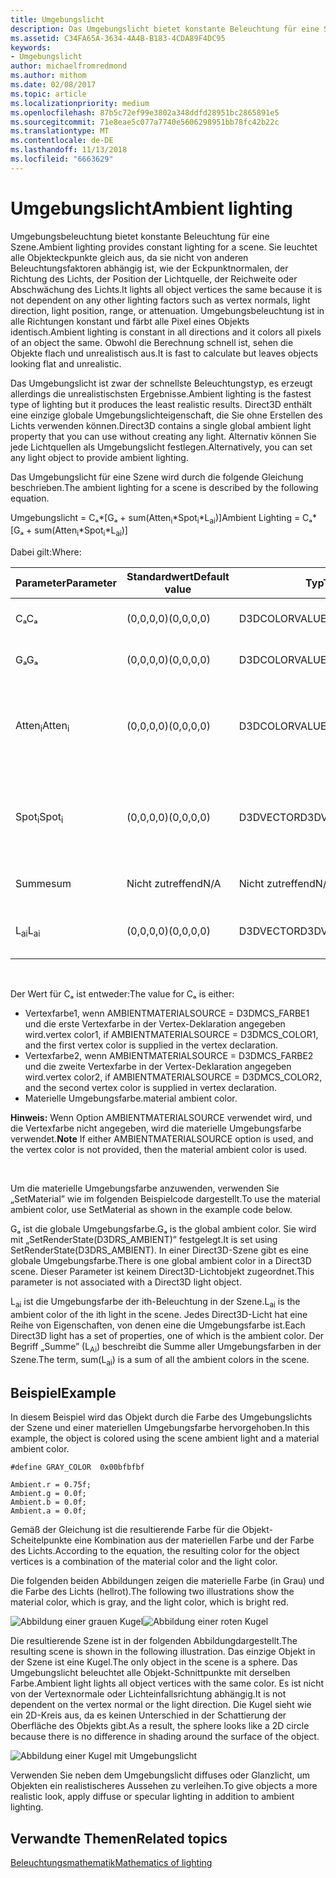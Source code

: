 ```yaml
---
title: Umgebungslicht
description: Das Umgebungslicht bietet konstante Beleuchtung für eine Szene.
ms.assetid: C34FA65A-3634-4A4B-B183-4CDA89F4DC95
keywords:
- Umgebungslicht
author: michaelfromredmond
ms.author: mithom
ms.date: 02/08/2017
ms.topic: article
ms.localizationpriority: medium
ms.openlocfilehash: 87b5c72ef99e3802a348ddfd28951bc2865891e5
ms.sourcegitcommit: 71e8eae5c077a7740e5606298951bb78fc42b22c
ms.translationtype: MT
ms.contentlocale: de-DE
ms.lasthandoff: 11/13/2018
ms.locfileid: "6663629"
---
```

# <a name="ambient-lighting"></a><span data-ttu-id="dd9fc-104">Umgebungslicht</span><span class="sxs-lookup"><span data-stu-id="dd9fc-104">Ambient lighting</span></span>


<span data-ttu-id="dd9fc-105">Umgebungsbeleuchtung bietet konstante Beleuchtung für eine Szene.</span><span class="sxs-lookup"><span data-stu-id="dd9fc-105">Ambient lighting provides constant lighting for a scene.</span></span> <span data-ttu-id="dd9fc-106">Sie leuchtet alle Objekteckpunkte gleich aus, da sie nicht von anderen Beleuchtungsfaktoren abhängig ist, wie der Eckpunktnormalen, der Richtung des Lichts, der Position der Lichtquelle, der Reichweite oder Abschwächung des Lichts.</span><span class="sxs-lookup"><span data-stu-id="dd9fc-106">It lights all object vertices the same because it is not dependent on any other lighting factors such as vertex normals, light direction, light position, range, or attenuation.</span></span> <span data-ttu-id="dd9fc-107">Umgebungsbeleuchtung ist in alle Richtungen konstant und färbt alle Pixel eines Objekts identisch.</span><span class="sxs-lookup"><span data-stu-id="dd9fc-107">Ambient lighting is constant in all directions and it colors all pixels of an object the same.</span></span> <span data-ttu-id="dd9fc-108">Obwohl die Berechnung schnell ist, sehen die Objekte flach und unrealistisch aus.</span><span class="sxs-lookup"><span data-stu-id="dd9fc-108">It is fast to calculate but leaves objects looking flat and unrealistic.</span></span>

<span data-ttu-id="dd9fc-109">Das Umgebungslicht ist zwar der schnellste Beleuchtungstyp, es erzeugt allerdings die unrealistischsten Ergebnisse.</span><span class="sxs-lookup"><span data-stu-id="dd9fc-109">Ambient lighting is the fastest type of lighting but it produces the least realistic results.</span></span> <span data-ttu-id="dd9fc-110">Direct3D enthält eine einzige globale Umgebungslichteigenschaft, die Sie ohne Erstellen des Lichts verwenden können.</span><span class="sxs-lookup"><span data-stu-id="dd9fc-110">Direct3D contains a single global ambient light property that you can use without creating any light.</span></span> <span data-ttu-id="dd9fc-111">Alternativ können Sie jede Lichtquellen als Umgebungslicht festlegen.</span><span class="sxs-lookup"><span data-stu-id="dd9fc-111">Alternatively, you can set any light object to provide ambient lighting.</span></span>

<span data-ttu-id="dd9fc-112">Das Umgebungslicht für eine Szene wird durch die folgende Gleichung beschrieben.</span><span class="sxs-lookup"><span data-stu-id="dd9fc-112">The ambient lighting for a scene is described by the following equation.</span></span>

<span data-ttu-id="dd9fc-113">Umgebungslicht = Cₐ\*\[Gₐ + sum(Atten<sub>i</sub>\*Spot<sub>i</sub>\*L<sub>ai</sub>)\]</span><span class="sxs-lookup"><span data-stu-id="dd9fc-113">Ambient Lighting = Cₐ\*\[Gₐ + sum(Atten<sub>i</sub>\*Spot<sub>i</sub>\*L<sub>ai</sub>)\]</span></span>

<span data-ttu-id="dd9fc-114">Dabei gilt:</span><span class="sxs-lookup"><span data-stu-id="dd9fc-114">Where:</span></span>

| <span data-ttu-id="dd9fc-115">Parameter</span><span class="sxs-lookup"><span data-stu-id="dd9fc-115">Parameter</span></span>         | <span data-ttu-id="dd9fc-116">Standardwert</span><span class="sxs-lookup"><span data-stu-id="dd9fc-116">Default value</span></span> | <span data-ttu-id="dd9fc-117">Typ</span><span class="sxs-lookup"><span data-stu-id="dd9fc-117">Type</span></span>          | <span data-ttu-id="dd9fc-118">Beschreibung</span><span class="sxs-lookup"><span data-stu-id="dd9fc-118">Description</span></span>                                                                                                       |
|-------------------|---------------|---------------|-------------------------------------------------------------------------------------------------------------------|
| <span data-ttu-id="dd9fc-119">Cₐ</span><span class="sxs-lookup"><span data-stu-id="dd9fc-119">Cₐ</span></span>                | <span data-ttu-id="dd9fc-120">(0,0,0,0)</span><span class="sxs-lookup"><span data-stu-id="dd9fc-120">(0,0,0,0)</span></span>     | <span data-ttu-id="dd9fc-121">D3DCOLORVALUE</span><span class="sxs-lookup"><span data-stu-id="dd9fc-121">D3DCOLORVALUE</span></span> | <span data-ttu-id="dd9fc-122">Materielle Umgebungsfarbe</span><span class="sxs-lookup"><span data-stu-id="dd9fc-122">Material ambient color</span></span>                                                                                            |
| <span data-ttu-id="dd9fc-123">Gₐ</span><span class="sxs-lookup"><span data-stu-id="dd9fc-123">Gₐ</span></span>                | <span data-ttu-id="dd9fc-124">(0,0,0,0)</span><span class="sxs-lookup"><span data-stu-id="dd9fc-124">(0,0,0,0)</span></span>     | <span data-ttu-id="dd9fc-125">D3DCOLORVALUE</span><span class="sxs-lookup"><span data-stu-id="dd9fc-125">D3DCOLORVALUE</span></span> | <span data-ttu-id="dd9fc-126">Globale Umgebungsfarbe</span><span class="sxs-lookup"><span data-stu-id="dd9fc-126">Global ambient color</span></span>                                                                                              |
| <span data-ttu-id="dd9fc-127">Atten<sub>i</sub></span><span class="sxs-lookup"><span data-stu-id="dd9fc-127">Atten<sub>i</sub></span></span> | <span data-ttu-id="dd9fc-128">(0,0,0,0)</span><span class="sxs-lookup"><span data-stu-id="dd9fc-128">(0,0,0,0)</span></span>     | <span data-ttu-id="dd9fc-129">D3DCOLORVALUE</span><span class="sxs-lookup"><span data-stu-id="dd9fc-129">D3DCOLORVALUE</span></span> | <span data-ttu-id="dd9fc-130">Dämpfung der ith-Beleuchtung.</span><span class="sxs-lookup"><span data-stu-id="dd9fc-130">Light attenuation of the ith light.</span></span> <span data-ttu-id="dd9fc-131">Unter [Dämpfungs- und Spotlight-Faktor](attenuation-and-spotlight-factor.md).</span><span class="sxs-lookup"><span data-stu-id="dd9fc-131">See [Attenuation and spotlight factor](attenuation-and-spotlight-factor.md).</span></span> |
| <span data-ttu-id="dd9fc-132">Spot<sub>i</sub></span><span class="sxs-lookup"><span data-stu-id="dd9fc-132">Spot<sub>i</sub></span></span>  | <span data-ttu-id="dd9fc-133">(0,0,0,0)</span><span class="sxs-lookup"><span data-stu-id="dd9fc-133">(0,0,0,0)</span></span>     | <span data-ttu-id="dd9fc-134">D3DVECTOR</span><span class="sxs-lookup"><span data-stu-id="dd9fc-134">D3DVECTOR</span></span>     | <span data-ttu-id="dd9fc-135">Spotlight-Faktor der ith-Beleuchtung.</span><span class="sxs-lookup"><span data-stu-id="dd9fc-135">Spotlight factor of the ith light.</span></span> <span data-ttu-id="dd9fc-136">Unter [Dämpfungs- und Spotlight-Faktor](attenuation-and-spotlight-factor.md).</span><span class="sxs-lookup"><span data-stu-id="dd9fc-136">See [Attenuation and spotlight factor](attenuation-and-spotlight-factor.md).</span></span>  |
| <span data-ttu-id="dd9fc-137">Summe</span><span class="sxs-lookup"><span data-stu-id="dd9fc-137">sum</span></span>               | <span data-ttu-id="dd9fc-138">Nicht zutreffend</span><span class="sxs-lookup"><span data-stu-id="dd9fc-138">N/A</span></span>           | <span data-ttu-id="dd9fc-139">Nicht zutreffend</span><span class="sxs-lookup"><span data-stu-id="dd9fc-139">N/A</span></span>           | <span data-ttu-id="dd9fc-140">Summe des Umgebungslichts</span><span class="sxs-lookup"><span data-stu-id="dd9fc-140">Sum of the ambient light</span></span>                                                                                          |
| <span data-ttu-id="dd9fc-141">L<sub>ai</sub></span><span class="sxs-lookup"><span data-stu-id="dd9fc-141">L<sub>ai</sub></span></span>    | <span data-ttu-id="dd9fc-142">(0,0,0,0)</span><span class="sxs-lookup"><span data-stu-id="dd9fc-142">(0,0,0,0)</span></span>     | <span data-ttu-id="dd9fc-143">D3DVECTOR</span><span class="sxs-lookup"><span data-stu-id="dd9fc-143">D3DVECTOR</span></span>     | <span data-ttu-id="dd9fc-144">Helle Umgebungsfarbe der ith-Beleuchtung</span><span class="sxs-lookup"><span data-stu-id="dd9fc-144">Light ambient color of the ith light</span></span>                                                                              |

 

<span data-ttu-id="dd9fc-145">Der Wert für Cₐ ist entweder:</span><span class="sxs-lookup"><span data-stu-id="dd9fc-145">The value for Cₐ is either:</span></span>

-   <span data-ttu-id="dd9fc-146">Vertexfarbe1, wenn AMBIENTMATERIALSOURCE = D3DMCS\_FARBE1 und die erste Vertexfarbe in der Vertex-Deklaration angegeben wird.</span><span class="sxs-lookup"><span data-stu-id="dd9fc-146">vertex color1, if AMBIENTMATERIALSOURCE = D3DMCS\_COLOR1, and the first vertex color is supplied in the vertex declaration.</span></span>
-   <span data-ttu-id="dd9fc-147">Vertexfarbe2, wenn AMBIENTMATERIALSOURCE = D3DMCS\_FARBE2 und die zweite Vertexfarbe in der Vertex-Deklaration angegeben wird.</span><span class="sxs-lookup"><span data-stu-id="dd9fc-147">vertex color2, if AMBIENTMATERIALSOURCE = D3DMCS\_COLOR2, and the second vertex color is supplied in vertex declaration.</span></span>
-   <span data-ttu-id="dd9fc-148">Materielle Umgebungsfarbe.</span><span class="sxs-lookup"><span data-stu-id="dd9fc-148">material ambient color.</span></span>

<span data-ttu-id="dd9fc-149">**Hinweis:**  Wenn Option AMBIENTMATERIALSOURCE verwendet wird, und die Vertexfarbe nicht angegeben, wird die materielle Umgebungsfarbe verwendet.</span><span class="sxs-lookup"><span data-stu-id="dd9fc-149">**Note** If either AMBIENTMATERIALSOURCE option is used, and the vertex color is not provided, then the material ambient color is used.</span></span>

 

<span data-ttu-id="dd9fc-150">Um die materielle Umgebungsfarbe anzuwenden, verwenden Sie „SetMaterial” wie im folgenden Beispielcode dargestellt.</span><span class="sxs-lookup"><span data-stu-id="dd9fc-150">To use the material ambient color, use SetMaterial as shown in the example code below.</span></span>

<span data-ttu-id="dd9fc-151">Gₐ ist die globale Umgebungsfarbe.</span><span class="sxs-lookup"><span data-stu-id="dd9fc-151">Gₐ is the global ambient color.</span></span> <span data-ttu-id="dd9fc-152">Sie wird mit „SetRenderState(D3DRS\_AMBIENT)” festgelegt.</span><span class="sxs-lookup"><span data-stu-id="dd9fc-152">It is set using SetRenderState(D3DRS\_AMBIENT).</span></span> <span data-ttu-id="dd9fc-153">In einer Direct3D-Szene gibt es eine globale Umgebungsfarbe.</span><span class="sxs-lookup"><span data-stu-id="dd9fc-153">There is one global ambient color in a Direct3D scene.</span></span> <span data-ttu-id="dd9fc-154">Dieser Parameter ist keinem Direct3D-Lichtobjekt zugeordnet.</span><span class="sxs-lookup"><span data-stu-id="dd9fc-154">This parameter is not associated with a Direct3D light object.</span></span>

<span data-ttu-id="dd9fc-155">L<sub>ai</sub> ist die Umgebungsfarbe der ith-Beleuchtung in der Szene.</span><span class="sxs-lookup"><span data-stu-id="dd9fc-155">L<sub>ai</sub> is the ambient color of the ith light in the scene.</span></span> <span data-ttu-id="dd9fc-156">Jedes Direct3D-Licht hat eine Reihe von Eigenschaften, von denen eine die Umgebungsfarbe ist.</span><span class="sxs-lookup"><span data-stu-id="dd9fc-156">Each Direct3D light has a set of properties, one of which is the ambient color.</span></span> <span data-ttu-id="dd9fc-157">Der Begriff „Summe” (L<sub>Ai</sub>) beschreibt die Summe aller Umgebungsfarben in der Szene.</span><span class="sxs-lookup"><span data-stu-id="dd9fc-157">The term, sum(L<sub>ai</sub>) is a sum of all the ambient colors in the scene.</span></span>

## <a name="span-idexamplespanspan-idexamplespanspan-idexamplespanexample"></a><span data-ttu-id="dd9fc-158"><span id="Example"></span><span id="example"></span><span id="EXAMPLE"></span>Beispiel</span><span class="sxs-lookup"><span data-stu-id="dd9fc-158"><span id="Example"></span><span id="example"></span><span id="EXAMPLE"></span>Example</span></span>


<span data-ttu-id="dd9fc-159">In diesem Beispiel wird das Objekt durch die Farbe des Umgebungslichts der Szene und einer materiellen Umgebungsfarbe hervorgehoben.</span><span class="sxs-lookup"><span data-stu-id="dd9fc-159">In this example, the object is colored using the scene ambient light and a material ambient color.</span></span>

```
#define GRAY_COLOR  0x00bfbfbf

Ambient.r = 0.75f;
Ambient.g = 0.0f;
Ambient.b = 0.0f;
Ambient.a = 0.0f;
```

<span data-ttu-id="dd9fc-160">Gemäß der Gleichung ist die resultierende Farbe für die Objekt-Scheitelpunkte eine Kombination aus der materiellen Farbe und der Farbe des Lichts.</span><span class="sxs-lookup"><span data-stu-id="dd9fc-160">According to the equation, the resulting color for the object vertices is a combination of the material color and the light color.</span></span>

<span data-ttu-id="dd9fc-161">Die folgenden beiden Abbildungen zeigen die materielle Farbe (in Grau) und die Farbe des Lichts (hellrot).</span><span class="sxs-lookup"><span data-stu-id="dd9fc-161">The following two illustrations show the material color, which is gray, and the light color, which is bright red.</span></span>

![Abbildung einer grauen Kugel](images/amb1.jpg)![Abbildung einer roten Kugel](images/lightred.jpg)

<span data-ttu-id="dd9fc-164">Die resultierende Szene ist in der folgenden Abbildungdargestellt.</span><span class="sxs-lookup"><span data-stu-id="dd9fc-164">The resulting scene is shown in the following illustration.</span></span> <span data-ttu-id="dd9fc-165">Das einzige Objekt in der Szene ist eine Kugel.</span><span class="sxs-lookup"><span data-stu-id="dd9fc-165">The only object in the scene is a sphere.</span></span> <span data-ttu-id="dd9fc-166">Das Umgebungslicht beleuchtet alle Objekt-Schnittpunkte mit derselben Farbe.</span><span class="sxs-lookup"><span data-stu-id="dd9fc-166">Ambient light lights all object vertices with the same color.</span></span> <span data-ttu-id="dd9fc-167">Es ist nicht von der Vertexnormale oder Lichteinfallsrichtung abhängig.</span><span class="sxs-lookup"><span data-stu-id="dd9fc-167">It is not dependent on the vertex normal or the light direction.</span></span> <span data-ttu-id="dd9fc-168">Die Kugel sieht wie ein 2D-Kreis aus, da es keinen Unterschied in der Schattierung der Oberfläche des Objekts gibt.</span><span class="sxs-lookup"><span data-stu-id="dd9fc-168">As a result, the sphere looks like a 2D circle because there is no difference in shading around the surface of the object.</span></span>

![Abbildung einer Kugel mit Umgebungslicht](images/lighta.jpg)

<span data-ttu-id="dd9fc-170">Verwenden Sie neben dem Umgebungslicht diffuses oder Glanzlicht, um Objekten ein realistischeres Aussehen zu verleihen.</span><span class="sxs-lookup"><span data-stu-id="dd9fc-170">To give objects a more realistic look, apply diffuse or specular lighting in addition to ambient lighting.</span></span>

## <a name="span-idrelated-topicsspanrelated-topics"></a><span data-ttu-id="dd9fc-171"><span id="related-topics"></span>Verwandte Themen</span><span class="sxs-lookup"><span data-stu-id="dd9fc-171"><span id="related-topics"></span>Related topics</span></span>


[<span data-ttu-id="dd9fc-172">Beleuchtungsmathematik</span><span class="sxs-lookup"><span data-stu-id="dd9fc-172">Mathematics of lighting</span></span>](mathematics-of-lighting.md)

 

 




